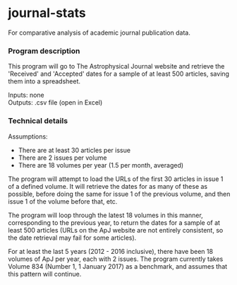 # journal-stats
For comparative analysis of academic journal publication data.

  
### Program description ###
This program will go to The Astrophysical Journal website and retrieve the 'Received' and 'Accepted' dates for a sample of at least 500 articles, saving them into a spreadsheet.

Inputs: none  
Outputs: .csv file (open in Excel)

### Technical details ###

Assumptions:  
* There are at least 30 articles per issue
* There are 2 issues per volume
* There are 18 volumes per year (1.5 per month, averaged)

The program will attempt to load the URLs of the first 30 articles in issue 1 of a defined volume. It will retrieve the dates for as many of these as possible, before doing the same for issue 1 of the previous volume, and then issue 1 of the volume before that, etc.  

The program will loop through the latest 18 volumes in this manner, corresponding to the previous year, to return the dates for a sample of at least 500 articles (URLs on the ApJ website are not entirely consistent, so the date retrieval may fail for some articles).

For at least the last 5 years (2012 - 2016 inclusive), there have been 18 volumes  of ApJ per year, each with 2 issues. The program currently takes Volume 834 (Number 1, 1 January 2017) as a benchmark, and assumes that this pattern will continue. 
